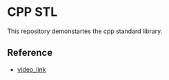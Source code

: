 # CPP STL

This repository demonstartes the cpp standard library.

## Reference

- [video_link](https://www.youtube.com/watch?v=2olsGf6JIkU)
